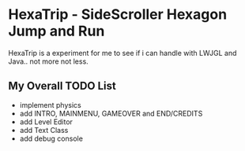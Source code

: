 HexaTrip - SideScroller Hexagon Jump and Run
============================================

HexaTrip is a experiment for me to see if i can handle with LWJGL and Java.. not more not less.

My Overall TODO List
--------------------
  - implement physics
  - add INTRO, MAINMENU, GAMEOVER and END/CREDITS
  - add Level Editor
  - add Text Class
  - add debug console
